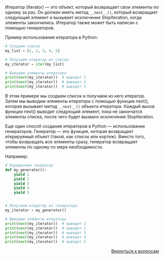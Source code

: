 Итератор (Iterator) — это объект, который возвращает свои элементы по одному за раз. Он должен иметь метод `__next__()`,
который возвращает следующий элемент и вызывает исключение StopIteration, когда элементы закончились. Итератор также
может быть написан с помощью генераторов.

Пример использования итератора в Python:

```python
# Создаем список
my_list = [1, 2, 3, 4, 5]

# Получаем итератор из списка
my_iterator = iter(my_list)

# Выводим элементы итератора
print(next(my_iterator))  # выведет 1
print(next(my_iterator))  # выведет 2
print(next(my_iterator))  # выведет 3
```

В этом примере мы создаем список и получаем из него итератор. Затем мы выводим элементы итератора с помощью функции
next(), которая вызывает метод `__next__()` объекта итератора. Каждый вызов функции next() выводит следующий элемент,
пока не закончатся элементы списка, после чего будет вызвано исключение StopIteration.

Еще один способ создания итераторов в Python — использование генераторов. Генератор — это функция, которая возвращает
итерируемый объект (такой, как список или кортеж). Вместо того, чтобы возвращать все элементы сразу, генератор
возвращает элементы по одному по мере необходимости.

Например:

```python
# Определяем генератор
def my_generator():
    yield 1
    yield 2
    yield 3
    yield 4
    yield 5


# Получаем итератор из генератора
my_iterator = my_generator()

# Выводим элементы итератора
print(next(my_iterator))  # выведет 1
print(next(my_iterator))  # выведет 2
print(next(my_iterator))  # выведет 3
print(next(my_iterator))  # выведет 4
print(next(my_iterator))  # выведет 5
```

<div align="right">

[Вернуться к вопросам](../Вопросы.md)

</div>
